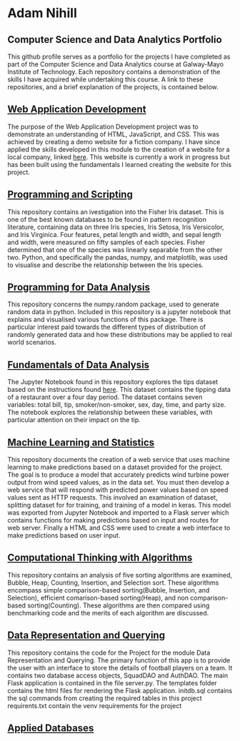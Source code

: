 # Adam Nihill

## Computer Science and Data Analytics Portfolio

This github profile serves as a portfolio for the projects I have completed as part of the Computer Science and Data Analytics course at Galway-Mayo Institute of Technology. Each repository contains a demonstration of the skills I have acquired while undertaking this course. A link to these repositories, and a brief explanation of the projects, is contained below.

## [Web Application Development](https://github.com/adamnihill/web-application-development)

The purpose of the Web Application Development project was to demonstrate an understanding of HTML, JavaScript, and CSS. This was achieved by creating a demo website for a fiction company. I have since applied the skills developed in this module to the creation of a website for a local company, linked [here](https://akcoops.netlify.app). This website is currently a work in progress but has been built using the fundamentals I learned creating the website for this project. 

## [Programming and Scripting](https://github.com/adamnihill/programming-and-scripting)

This repository contains an ivestigation into the Fisher Iris dataset. This is one of the best known databases to be found in pattern recognition literature, containing data on three Iris species, Iris Setosa, Iris Versicolor, and Iris Virginica. Four features, petal length and width, and sepal length and width, were measured on fifty samples of each species. Fisher determined that one of the species was linearly separable from the other two. Python, and specifically the pandas, numpy, and matplotlib, was used to visualise and describe the relationship between the Iris species. 

## [Programming for Data Analysis](https://github.com/adamnihill/programming-data-analysis)

This repository concerns the numpy.random package, used to generate random data in python. Included in this repository is a jupyter notebook that explains and visualised various functions of this package. There is particular interest paid towards the different types of distribution of randomly generated data and how these distributions may be applied to real world scenarios.

## [Fundamentals of Data Analysis](https://github.com/adamnihill/fundamentals-data-analysis)

The Jupyter Notebook found in this repository explores the tips dataset based on the instructions found [here](https://github.com/ianmcloughlin/project-2019-fundda/raw/master/project.pdf). This dataset contains the tipping data of a restaurant over a four day period. The dataset contains seven variables: total bill, tip, smoker/non-smoker, sex, day, time, and party size. The notebook explores the relationship between these variables, with particular attention on their impact on the tip.

## [Machine Learning and Statistics](https://github.com/adamnihill/machine-learning-statistics)

This repository documents the creation of a web service that uses machine learning to make predictions based on a dataset provided for the project. The goal is to produce a model that accurately predicts wind turbine power output from wind speed values, as in the data set. You must then develop a web service that will respond with predicted power values based on speed values sent as HTTP requests. This involved an examination of dataset, splitting dataset for for training, and training of a model in keras. This model was exported from Jupyter Notebook and imported to a Flask server which contains functions for making predictions based on input and routes for web server. Finally a HTML and CSS were used to create a web interface to make predictions based on user input.

## [Computational Thinking with Algorithms](https://github.com/adamnihill/computational-thinking-algorithms)

This repository contains an analysis of five sorting algorithms are examined, Bubble, Heap, Counting, Insertion, and Selection sort. These algorithms encompass simple comparison-based sorting(Bubble, Insertion, and Selection), efficient comarison-based sorting(Heap), and non comparison-based sorting(Counting). These algorithms are then compared using benchmarking code and the merits of each algorithm are discussed.

## [Data Representation and Querying](https://github.com/adamnihill/data-representation)

This repository contains the code for the Project for the module Data Representation and Querying. The primary function of this app is to provide the user with an interface to store the details of football players on a team. It contains two database access objects, SquadDAO and AuthDAO. The main Flask application is contained in the file server.py. The templates folder contains the html files for rendering the Flask application. initdb.sql contains the sql commands from creating the required tables in this project requirents.txt contain the venv requirements for the project

## [Applied Databases](https://github.com/adamnihill/applied-databases)
